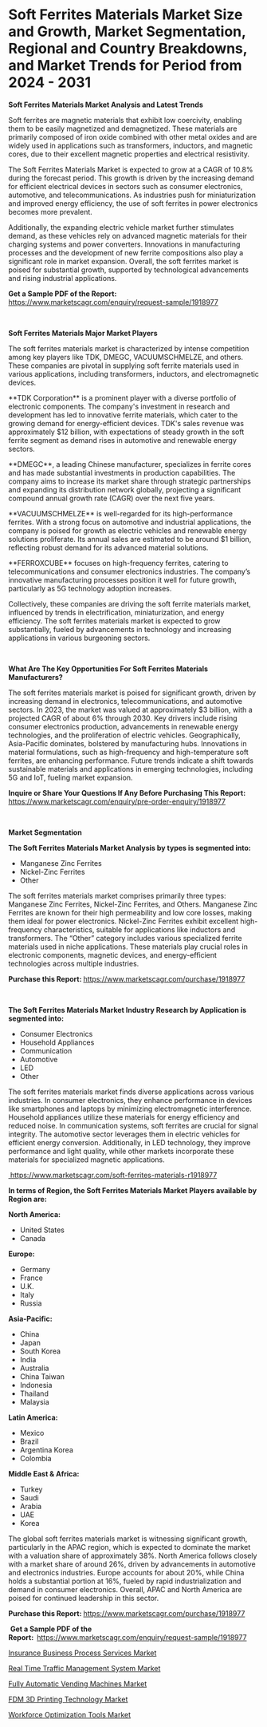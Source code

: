 <p><h1>Soft Ferrites Materials Market Size and Growth, Market Segmentation, Regional and Country Breakdowns, and Market Trends for Period from 2024 -  2031</h1></p><p><strong>Soft Ferrites Materials Market Analysis and Latest Trends</strong></p>
<p><p>Soft ferrites are magnetic materials that exhibit low coercivity, enabling them to be easily magnetized and demagnetized. These materials are primarily composed of iron oxide combined with other metal oxides and are widely used in applications such as transformers, inductors, and magnetic cores, due to their excellent magnetic properties and electrical resistivity.</p><p>The Soft Ferrites Materials Market is expected to grow at a CAGR of 10.8% during the forecast period. This growth is driven by the increasing demand for efficient electrical devices in sectors such as consumer electronics, automotive, and telecommunications. As industries push for miniaturization and improved energy efficiency, the use of soft ferrites in power electronics becomes more prevalent. </p><p>Additionally, the expanding electric vehicle market further stimulates demand, as these vehicles rely on advanced magnetic materials for their charging systems and power converters. Innovations in manufacturing processes and the development of new ferrite compositions also play a significant role in market expansion. Overall, the soft ferrites market is poised for substantial growth, supported by technological advancements and rising industrial applications.</p></p>
<p><strong>Get a Sample PDF of the Report:&nbsp;</strong> <a href="https://www.marketscagr.com/enquiry/request-sample/1918977?utm_campaign=1557&utm_medium=2&utm_source=Github&utm_content=ia&utm_term=24102024&utm_id=soft-ferrites-materials">https://www.marketscagr.com/enquiry/request-sample/1918977</a></p>
<p>&nbsp;</p>
<p><strong>Soft Ferrites Materials Major Market Players</strong></p>
<p><p>The soft ferrites materials market is characterized by intense competition among key players like TDK, DMEGC, VACUUMSCHMELZE, and others. These companies are pivotal in supplying soft ferrite materials used in various applications, including transformers, inductors, and electromagnetic devices.</p><p>**TDK Corporation** is a prominent player with a diverse portfolio of electronic components. The company's investment in research and development has led to innovative ferrite materials, which cater to the growing demand for energy-efficient devices. TDK's sales revenue was approximately $12 billion, with expectations of steady growth in the soft ferrite segment as demand rises in automotive and renewable energy sectors.</p><p>**DMEGC**, a leading Chinese manufacturer, specializes in ferrite cores and has made substantial investments in production capabilities. The company aims to increase its market share through strategic partnerships and expanding its distribution network globally, projecting a significant compound annual growth rate (CAGR) over the next five years.</p><p>**VACUUMSCHMELZE** is well-regarded for its high-performance ferrites. With a strong focus on automotive and industrial applications, the company is poised for growth as electric vehicles and renewable energy solutions proliferate. Its annual sales are estimated to be around $1 billion, reflecting robust demand for its advanced material solutions.</p><p>**FERROXCUBE** focuses on high-frequency ferrites, catering to telecommunications and consumer electronics industries. The company’s innovative manufacturing processes position it well for future growth, particularly as 5G technology adoption increases.</p><p>Collectively, these companies are driving the soft ferrite materials market, influenced by trends in electrification, miniaturization, and energy efficiency. The soft ferrites materials market is expected to grow substantially, fueled by advancements in technology and increasing applications in various burgeoning sectors.</p></p>
<p>&nbsp;</p>
<p><strong>What Are The Key Opportunities For Soft Ferrites Materials Manufacturers?</strong></p>
<p><p>The soft ferrites materials market is poised for significant growth, driven by increasing demand in electronics, telecommunications, and automotive sectors. In 2023, the market was valued at approximately $3 billion, with a projected CAGR of about 6% through 2030. Key drivers include rising consumer electronics production, advancements in renewable energy technologies, and the proliferation of electric vehicles. Geographically, Asia-Pacific dominates, bolstered by manufacturing hubs. Innovations in material formulations, such as high-frequency and high-temperature soft ferrites, are enhancing performance. Future trends indicate a shift towards sustainable materials and applications in emerging technologies, including 5G and IoT, fueling market expansion.</p></p>
<p><strong>Inquire or Share Your Questions If Any Before Purchasing This Report:</strong> <a href="https://www.marketscagr.com/enquiry/pre-order-enquiry/1918977?utm_campaign=1557&utm_medium=2&utm_source=Github&utm_content=ia&utm_term=24102024&utm_id=soft-ferrites-materials">https://www.marketscagr.com/enquiry/pre-order-enquiry/1918977</a></p>
<p>&nbsp;</p>
<p><strong>Market Segmentation</strong></p>
<p><strong>The Soft Ferrites Materials Market Analysis by types is segmented into:</strong></p>
<p><ul><li>Manganese Zinc Ferrites</li><li>Nickel-Zinc Ferrites</li><li>Other</li></ul></p>
<p><p>The soft ferrites materials market comprises primarily three types: Manganese Zinc Ferrites, Nickel-Zinc Ferrites, and Others. Manganese Zinc Ferrites are known for their high permeability and low core losses, making them ideal for power electronics. Nickel-Zinc Ferrites exhibit excellent high-frequency characteristics, suitable for applications like inductors and transformers. The “Other” category includes various specialized ferrite materials used in niche applications. These materials play crucial roles in electronic components, magnetic devices, and energy-efficient technologies across multiple industries.</p></p>
<p><strong>Purchase this Report:&nbsp;</strong><a href="https://www.marketscagr.com/purchase/1918977?utm_campaign=1557&utm_medium=2&utm_source=Github&utm_content=ia&utm_term=24102024&utm_id=soft-ferrites-materials">https://www.marketscagr.com/purchase/1918977</a></p>
<p>&nbsp;</p>
<p><strong>The Soft Ferrites Materials Market Industry Research by Application is segmented into:</strong></p>
<p><ul><li>Consumer Electronics</li><li>Household Appliances</li><li>Communication</li><li>Automotive</li><li>LED</li><li>Other</li></ul></p>
<p><p>The soft ferrites materials market finds diverse applications across various industries. In consumer electronics, they enhance performance in devices like smartphones and laptops by minimizing electromagnetic interference. Household appliances utilize these materials for energy efficiency and reduced noise. In communication systems, soft ferrites are crucial for signal integrity. The automotive sector leverages them in electric vehicles for efficient energy conversion. Additionally, in LED technology, they improve performance and light quality, while other markets incorporate these materials for specialized magnetic applications.</p></p>
<p><a href="https://www.marketscagr.com/soft-ferrites-materials-r1918977?utm_campaign=1557&utm_medium=2&utm_source=Github&utm_content=ia&utm_term=24102024&utm_id=soft-ferrites-materials">&nbsp;https://www.marketscagr.com/soft-ferrites-materials-r1918977</a></p>
<p><strong>In terms of Region, the Soft Ferrites Materials Market Players available by Region are:</strong></p>
<p>
    <p> <strong> North America: </strong>
        <ul>
            <li>United States</li>
            <li>Canada</li>
        </ul>
        </p> 
    <p> <strong> Europe: </strong>
        <ul>
            <li>Germany</li>
            <li>France</li>
            <li>U.K.</li>
            <li>Italy</li>
            <li>Russia</li>
        </ul>
        </p> 
    <p> <strong> Asia-Pacific: </strong>
        <ul>
            <li>China</li>
            <li>Japan</li>
            <li>South Korea</li>
            <li>India</li>
            <li>Australia</li>
            <li>China Taiwan</li>
            <li>Indonesia</li>
            <li>Thailand</li>
            <li>Malaysia</li>
        </ul>
        </p> 
    <p> <strong> Latin America: </strong>
        <ul>
            <li>Mexico</li>
            <li>Brazil</li>
            <li>Argentina Korea</li>
            <li>Colombia</li>
        </ul>
        </p> 
    <p> <strong> Middle East & Africa: </strong>
        <ul>
            <li>Turkey</li>
            <li>Saudi</li>
            <li>Arabia</li>
            <li>UAE</li>
            <li>Korea</li>
        </ul>
    </p>
    </p>
<p><p>The global soft ferrites materials market is witnessing significant growth, particularly in the APAC region, which is expected to dominate the market with a valuation share of approximately 38%. North America follows closely with a market share of around 26%, driven by advancements in automotive and electronics industries. Europe accounts for about 20%, while China holds a substantial portion at 16%, fueled by rapid industrialization and demand in consumer electronics. Overall, APAC and North America are poised for continued leadership in this sector.</p></p>
<p><strong>Purchase this Report: </strong><a href="https://www.marketscagr.com/purchase/1918977?utm_campaign=1557&utm_medium=2&utm_source=Github&utm_content=ia&utm_term=24102024&utm_id=soft-ferrites-materials">https://www.marketscagr.com/purchase/1918977</a></p>
<p>&nbsp;<strong>Get a Sample PDF of the Report:&nbsp;&nbsp;</strong><a href="https://www.marketscagr.com/enquiry/request-sample/1918977?utm_campaign=1557&utm_medium=2&utm_source=Github&utm_content=ia&utm_term=24102024&utm_id=soft-ferrites-materials">https://www.marketscagr.com/enquiry/request-sample/1918977</a></p>
<p><strong></strong></p>
<p><p><a href="https://www.linkedin.com/pulse/insurance-business-process-services-landscape-product-spectrum-ydz7c?utm_campaign=1557&utm_medium=2&utm_source=Github&utm_content=ia&utm_term=24102024&utm_id=soft-ferrites-materials">Insurance Business Process Services Market</a></p><p><a href="https://www.linkedin.com/pulse/regional-adaptations-global-real-time-traffic-management-p8y2c?utm_campaign=1557&utm_medium=2&utm_source=Github&utm_content=ia&utm_term=24102024&utm_id=soft-ferrites-materials">Real Time Traffic Management System Market</a></p><p><a href="https://issuu.com/reportprime-2/docs/fully-automatic-vending-machines-ma_99ed3c551447c0?utm_campaign=1557&utm_medium=2&utm_source=Github&utm_content=ia&utm_term=24102024&utm_id=soft-ferrites-materials">Fully Automatic Vending Machines Market</a></p><p><a href="https://www.linkedin.com/pulse/fdm-3d-printing-technology-market-transformation-comparative-rmozc?utm_campaign=1557&utm_medium=2&utm_source=Github&utm_content=ia&utm_term=24102024&utm_id=soft-ferrites-materials">FDM 3D Printing Technology Market</a></p><p><a href="https://www.linkedin.com/pulse/surfing-workforce-optimization-tools-wave-riding-market-erjqc?utm_campaign=1557&utm_medium=2&utm_source=Github&utm_content=ia&utm_term=24102024&utm_id=soft-ferrites-materials">Workforce Optimization Tools Market</a></p></p>